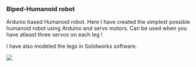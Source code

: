 ### Biped-Humanoid robot

Ardunio based Humanoid robot. Here I have created the simplest possible humanoid robot using Arduino and servo motors. Can be used when you have atleast three servos on each leg !

I have also modeled the legs in Solidworks software.

![](images/Capture2.png)

